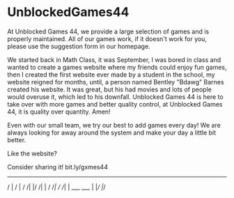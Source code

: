 # UnblockedGames44
At Unblocked Games 44, we provide a large selection of games and is properly maintained. All of our games work, if it doesn't work for you, please use the suggestion form in our homepage.

We started back in Math Class, it was September, I was bored in class and wanted to create a games website where my friends could enjoy fun games, then I created the first website ever made by a student in the school, my website reigned for months, until, a person named Bentley "Bdawg" Barnes created his website. It was great, but his had movies and lots of people would overuse it, which led to his downfall. Unblocked Games 44 is here to take over with more games and better quality control, at Unblocked Games 44, it is quality over quantity. Amen!


Even with our small team, we try our best to add games every day! We are always looking for away around the system and make your day a little bit better.

Like the website?

Consider sharing it! bit.ly/gxmes44

   ___   ___ 
  /   | /   |
 / /| |/ /| |
/ /_| / /_| |
\___  \___  |
    |_/   |_/
